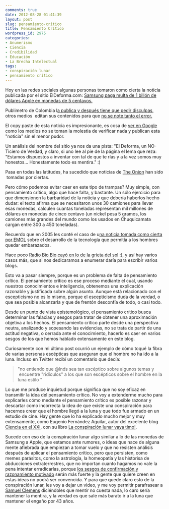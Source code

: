```yaml
---
comments: true
date: 2012-08-28 01:41:39
layout: post
slug: pensamiento-critico
title: Pensamiento Crítico
wordpress_id: 2975
categories:
- Anumerismo
- Ciencia
- Credibilidad
- Educación
- La Brecha Intelectual
tags:
- conspiración lunar
- pensamiento crítico
---
```


Hoy en las redes sociales algunas personas tomaron como cierta la noticia publicada por el sitio ElDeforma.com: [Samsung paga multa de 1 billón de dólares Apple en monedas de 5 centavos.](http://eldeforma.com/2012/08/27/samsung-paga-multa-de-1-billon-de-dolares-a-apple-en-monedas-de-5-centavos/)

Publimetro de Colombia l[a publica y después tiene que pedir disculpas](http://www.publimetro.co/mundo/samsung-paga-a-apple-multa-de-1-billon-de-dolares-en-monedas-de-5-centavos/lmklhA!IRDLAW9pkG2Y/), otros medios  editan sus contenidos para que [no se note tanto el error.](http://www.infobae.com/notas/667127-Samsung-le-paga-a-Apple-con-monedas-de-5.html)

El copy paste de esta noticia es impresionante, es cosa de [ver en Google](https://www.google.com/search?q=samsung+paga+multa+de+1+billon+de+dolares+a+apple+en+monedas+de+5+centavos&sugexp=chrome,mod=4&sourceid=chrome&ie=UTF-8#q=samsung+paga+multa+de+1+billon+de+dolares+a+apple+en+monedas+de+5+centavos) como los medios no se toman la molestia de verificar nada y publican esta "noticia" sin el menor pudor.

Un análisis del nombre del sitio ya nos da una pista: "El Deforma, un NO-Ticiero de Verdad, y claro, si uno lee al pie de la página el lema que reza: "Estamos dispuestos a inventar con tal de que te rías y a la vez somos muy honestos… Honestamente todo es mentira." :)

Pasa en todas las latitudes, ha sucedido que noticias de [The Onion](http://www.theonion.com/) han sido  tomadas por ciertas.

Pero cómo podemos evitar caer en este tipo de trampas? Muy simple, con pensamiento crítico, algo que hace falta, y bastante. Un sólo ejercicio para que dimensionen la barbaridad de la noticia y que debería haberlos hecho dudar: el texto afirma que se necesitaron unos 30 camiones para llevar esas monedas, calculen cuantas toneladas representan mil millones de dólares en monedas de cinco centavo (un nickel pesa 5 gramos, los camiones más grandes del mundo como los usados en Chuquicamata cargan entre 300 a 450 toneladas).

Recuerdo que en 2005 les conté el caso de u[na noticia tomada como cierta por EMOL](http://www.lnds.net/blog/2005/08/el-hombre-embarazado-y-raton-transgenico.html) sobre el desarrollo de la tecnología que permitía a los hombres quedar embarazados.

Hace poco [Radio Bio Bio cayó en lo de la grieta del sol](http://www.biobiochile.cl/2012/08/17/nasa-aclara-que-gigantesca-grieta-solar-en-el-sol-es-en-realidad-un-fenomeno-natural.shtml) :), y así hay varios casos más, que si nos dedicaramos a enumerar daría para escribir varios blogs.

Esto va a pasar siempre, porque es un problema de falta de pensamiento crítico. El pensamiento crítico es ese proceso mediante el cual, usando nuestros conocimientos e inteligencia, obtenemos una explicación razonable y justificada sobre algún asunto. Aunque está relacionado con el escepticismo no es lo mismo, porque el escepticismo duda de la verdad, o que sea posible alcanzarla y que de frentón desconfía de todo, o casi todo.

Desde un punto de vista epistemológico, el pensamiento crítico busca determinar las falacias y sesgos para tratar de obtener una aproximación objetiva a los hechos. El pensamiento crítico parte desde una perspectiva neutra, analizando y sopesando las evidencias, no se trata de partir de una actitud negativa, o cerrada ante el conocimiento, hacerlo es caer en varios sesgos de los que hemos hablado extensamente en este blog.

Curiosamente con mi último post ocurrió un ejemplo de cómo toqué la fibra de varias personas escépticas que aseguran que el hombre no ha ido a la luna. Incluso en Twitter recibí un comentario que decía:


> "no entiendo que @lnds sea tan escéptico sobre algunos temas y  encuentre "ridículos" a los que son escépticos sobre el hombre en la luna estilo "


Lo que me produce inquietud porque significa que no soy eficaz en transmitir la idea del pensamiento crítico. No voy a extenderme mucho para explicarles cómo mediante el pensamiento crítico es posible razonar y descartar como incorrecta la idea de que existe una conspiración para hacernos creer que el hombre llegó a la luna y que todo fue armado en un estudio de cine. Hay gente que lo ha explicado mucho mejor y muy extensamente, como Eugenio Fernández Aguilar, autor del excelente blog [Ciencia en el XXI](http://cienciaxxi.es/blog/?p=7576), con su libro [La conspiración lunar vaya timo!](http://www.laetoli.net/product.php?id_product=44).

Sucede con eso de la conspiración lunar algo similar a lo de las monedas de Samsung a Apple, que estamos ante rumores, o ideas que nace de alguna mente afiebrada que empiezan a tomar vuelo y que no resisten análisis después de aplicar el pensamiento crítico, pero que persisten, como memes parásitos, como la astrología, la homeopatía y las historisa de abducciones extraterrestres, que no importan cuanto hagamos no vale la pena intentar erradicarlas, porque [los sesgos de confirmación y razonamiento motivado](http://www.lnds.net/blog/2011/07/decisiones-irracionales.html) serán más fuerte y la gente que quiere creen en estas ideas no podrá ser convencida.
Y para que quede claro esto de la conspiración lunar, les voy a dejar un video, y me voy permitir parafrasear a [Samuel Clemens](http://www.lnds.net/blog/2012/06/mentira.html) diciéndoles que mentir no cuesta nada, lo caro sería mantener la mentira, y la verdad es que sale más barato ir a la luna que mantener el engaño por 43 años.


